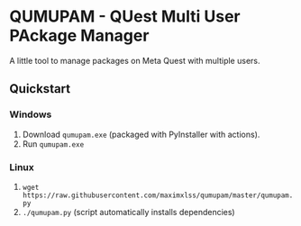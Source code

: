 # QUMUPAM - QUest Multi User PAckage Manager
A little tool to manage packages on Meta Quest with multiple users.

## Quickstart
### Windows
1. Download `qumupam.exe` (packaged with PyInstaller with actions).
2. Run `qumupam.exe`
### Linux
1. `wget https://raw.githubusercontent.com/maximxlss/qumupam/master/qumupam.py`
2. `./qumupam.py` (script automatically installs dependencies)

